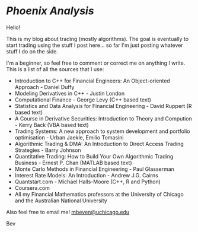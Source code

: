 # ***Phoenix Analysis***

Hello!

This is my blog about trading (mostly algorithms).  The goal is eventually to
start trading using the stuff I post here... so far I'm just posting whatever
stuff I do on the side.  

I'm a beginner, so feel free to comment or correct me on anything I write.  This
is a list of all the sources that I use:

* Introduction to C++ for Financial Engineers: An Object-oriented Approach - Daniel Duffy
* Modeling Derivatives in C++ - Justin London
* Computational Finance - George Levy (C++ based text)
* Statistics and Data Analysis for Financial Engineering - David Ruppert (R based text)
* A Course in Derivative Securities: Introduction to Theory and Compution - Kerry Back (VBA based text)
* Trading Systems: A new approach to system development and portfolio optimisation - Urban Jaekle, Emilio Tomasini
* Algorithmic Trading & DMA: An Introduction to Direct Access Trading Strategies - Barry Johnson
* Quantitative Trading: How to Build Your Own Algorithmic Trading Business - Ernest P. Chan (MATLAB based text)
* Monte Carlo Methods in Financial Engineering - Paul Glasserman
* Interest Rate Models: An Introduction - Andrew J.G. Cairns
* Quantstart.com - Michael Halls-Moore (C++, R and Python)
* Coursera.com
* All my Financial Mathematics professors at the University of Chicago and the Australian National University

Also feel free to email me! mbeven@uchicago.edu

Bev
